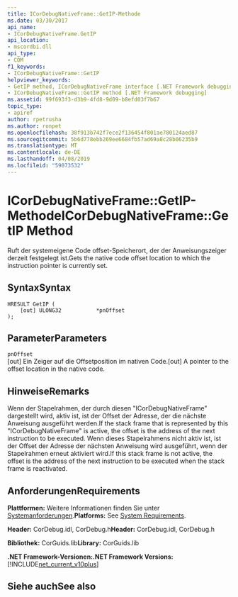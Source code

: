 ```yaml
---
title: ICorDebugNativeFrame::GetIP-Methode
ms.date: 03/30/2017
api_name:
- ICorDebugNativeFrame.GetIP
api_location:
- mscordbi.dll
api_type:
- COM
f1_keywords:
- ICorDebugNativeFrame::GetIP
helpviewer_keywords:
- GetIP method, ICorDebugNativeFrame interface [.NET Framework debugging]
- ICorDebugNativeFrame::GetIP method [.NET Framework debugging]
ms.assetid: 99f693f3-d3b9-4fd8-9d09-b8efd03f7b67
topic_type:
- apiref
author: rpetrusha
ms.author: ronpet
ms.openlocfilehash: 38f913b742f7ece2f136454f801ae780124aed87
ms.sourcegitcommit: 5b6d778ebb269ee6684fb57ad69a8c28b06235b9
ms.translationtype: MT
ms.contentlocale: de-DE
ms.lasthandoff: 04/08/2019
ms.locfileid: "59073532"
---
```

# <a name="icordebugnativeframegetip-method"></a><span data-ttu-id="3479a-102">ICorDebugNativeFrame::GetIP-Methode</span><span class="sxs-lookup"><span data-stu-id="3479a-102">ICorDebugNativeFrame::GetIP Method</span></span>
<span data-ttu-id="3479a-103">Ruft der systemeigene Code offset-Speicherort, der der Anweisungszeiger derzeit festgelegt ist.</span><span class="sxs-lookup"><span data-stu-id="3479a-103">Gets the native code offset location to which the instruction pointer is currently set.</span></span>  
  
## <a name="syntax"></a><span data-ttu-id="3479a-104">Syntax</span><span class="sxs-lookup"><span data-stu-id="3479a-104">Syntax</span></span>  
  
```  
HRESULT GetIP (  
    [out] ULONG32           *pnOffset  
);  
```  
  
## <a name="parameters"></a><span data-ttu-id="3479a-105">Parameter</span><span class="sxs-lookup"><span data-stu-id="3479a-105">Parameters</span></span>  
 `pnOffset`  
 <span data-ttu-id="3479a-106">[out] Ein Zeiger auf die Offsetposition im nativen Code.</span><span class="sxs-lookup"><span data-stu-id="3479a-106">[out] A pointer to the offset location in the native code.</span></span>  
  
## <a name="remarks"></a><span data-ttu-id="3479a-107">Hinweise</span><span class="sxs-lookup"><span data-stu-id="3479a-107">Remarks</span></span>  
 <span data-ttu-id="3479a-108">Wenn der Stapelrahmen, der durch diesen "ICorDebugNativeFrame" dargestellt wird, aktiv ist, ist der Offset der Adresse, der die nächste Anweisung ausgeführt werden.</span><span class="sxs-lookup"><span data-stu-id="3479a-108">If the stack frame that is represented by this "ICorDebugNativeFrame" is active, the offset is the address of the next instruction to be executed.</span></span> <span data-ttu-id="3479a-109">Wenn dieses Stapelrahmens nicht aktiv ist, ist der Offset der Adresse der nächsten Anweisung wird ausgeführt, wenn der Stapelrahmen erneut aktiviert wird.</span><span class="sxs-lookup"><span data-stu-id="3479a-109">If this stack frame is not active, the offset is the address of the next instruction to be executed when the stack frame is reactivated.</span></span>  
  
## <a name="requirements"></a><span data-ttu-id="3479a-110">Anforderungen</span><span class="sxs-lookup"><span data-stu-id="3479a-110">Requirements</span></span>  
 <span data-ttu-id="3479a-111">**Plattformen:** Weitere Informationen finden Sie unter [Systemanforderungen](../../../../docs/framework/get-started/system-requirements.md).</span><span class="sxs-lookup"><span data-stu-id="3479a-111">**Platforms:** See [System Requirements](../../../../docs/framework/get-started/system-requirements.md).</span></span>  
  
 <span data-ttu-id="3479a-112">**Header:** CorDebug.idl, CorDebug.h</span><span class="sxs-lookup"><span data-stu-id="3479a-112">**Header:** CorDebug.idl, CorDebug.h</span></span>  
  
 <span data-ttu-id="3479a-113">**Bibliothek:** CorGuids.lib</span><span class="sxs-lookup"><span data-stu-id="3479a-113">**Library:** CorGuids.lib</span></span>  
  
 **<span data-ttu-id="3479a-114">.NET Framework-Versionen:</span><span class="sxs-lookup"><span data-stu-id="3479a-114">.NET Framework Versions:</span></span>** [!INCLUDE[net_current_v10plus](../../../../includes/net-current-v10plus-md.md)]  
  
## <a name="see-also"></a><span data-ttu-id="3479a-115">Siehe auch</span><span class="sxs-lookup"><span data-stu-id="3479a-115">See also</span></span>
